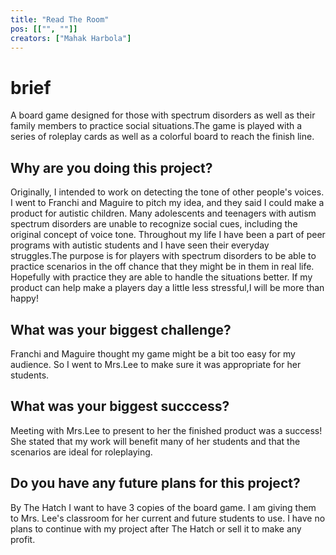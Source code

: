 ```yaml
---
title: "Read The Room"
pos: [["", ""]]
creators: ["Mahak Harbola"]
---
```


# brief
A board game designed for those with spectrum disorders as well as their family members to practice social situations.The game is played with a series of roleplay cards as well as a colorful board to reach the finish line.

## Why are you doing this project?
Originally, I intended to work on detecting the tone of other people's voices. I went to Franchi and Maguire to pitch my idea, and they said I could make a product for autistic children. Many adolescents and teenagers with autism spectrum disorders are unable to recognize social cues, including the original concept of voice tone. Throughout my life I have been a part of peer programs with autistic students and I have seen their everyday struggles.The purpose is for players with spectrum disorders to be able to practice scenarios in the off chance that they might be in them in real life. Hopefully with practice they are able to handle the situations better. If my product can help make a players day a little less stressful,I will be more than happy!

## What was your biggest challenge?
Franchi and Maguire thought my game might be a bit too easy for my audience. So I went to Mrs.Lee to make sure it was appropriate for her students. 

## What was your biggest succcess?
Meeting with Mrs.Lee to present to her the finished product was a success! She stated that my work will benefit many of her students and that the scenarios are ideal for roleplaying.

## Do you have any future plans for this project?
By The Hatch I want to have 3 copies of the board game. I am giving them to Mrs. Lee's classroom for her current and future students to use. I have no plans to continue with my project after The Hatch or sell it to make any profit. 
